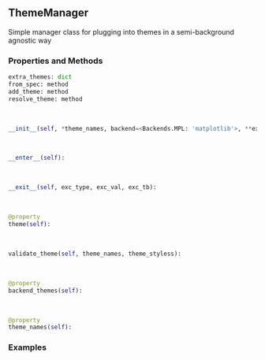## <a id="McUtils.Plots.Styling.ThemeManager">ThemeManager</a>
Simple manager class for plugging into themes in a semi-background agnostic way

### Properties and Methods
```python
extra_themes: dict
from_spec: method
add_theme: method
resolve_theme: method
```
<a id="McUtils.Plots.Styling.ThemeManager.__init__" class="docs-object-method">&nbsp;</a>
```python
__init__(self, *theme_names, backend=<Backends.MPL: 'matplotlib'>, **extra_styles): 
```

<a id="McUtils.Plots.Styling.ThemeManager.__enter__" class="docs-object-method">&nbsp;</a>
```python
__enter__(self): 
```

<a id="McUtils.Plots.Styling.ThemeManager.__exit__" class="docs-object-method">&nbsp;</a>
```python
__exit__(self, exc_type, exc_val, exc_tb): 
```

<a id="McUtils.Plots.Styling.ThemeManager.theme" class="docs-object-method">&nbsp;</a>
```python
@property
theme(self): 
```

<a id="McUtils.Plots.Styling.ThemeManager.validate_theme" class="docs-object-method">&nbsp;</a>
```python
validate_theme(self, theme_names, theme_styless): 
```

<a id="McUtils.Plots.Styling.ThemeManager.backend_themes" class="docs-object-method">&nbsp;</a>
```python
@property
backend_themes(self): 
```

<a id="McUtils.Plots.Styling.ThemeManager.theme_names" class="docs-object-method">&nbsp;</a>
```python
@property
theme_names(self): 
```

### Examples


